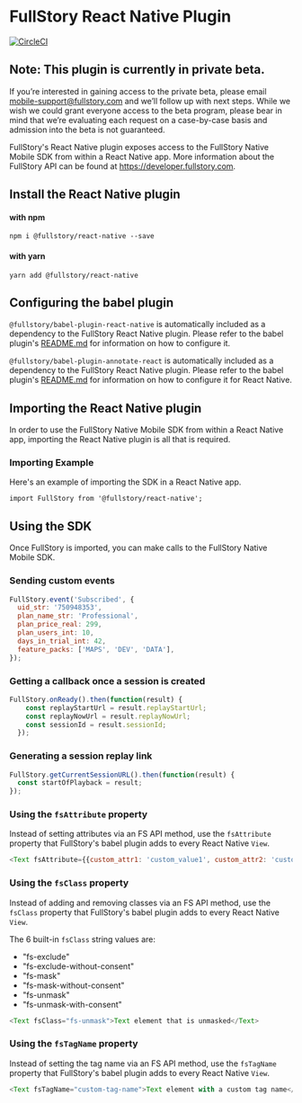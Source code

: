 # FullStory React Native Plugin

[![CircleCI](https://circleci.com/gh/fullstorydev/fullstory-react-native.svg?style=svg)](https://circleci.com/gh/fullstorydev/fullstory-react-native)

## Note: This plugin is currently in private beta. 

If you’re interested in gaining access to the private beta, please email mobile-support@fullstory.com and we’ll follow up with next steps. While we wish we could grant everyone access to the beta program, please bear in mind that we’re evaluating each request on a case-by-case basis and admission into the beta is not guaranteed.

FullStory's React Native plugin exposes access to the FullStory Native Mobile SDK from within a React Native app. More information about the FullStory API can be found at https://developer.fullstory.com.


## Install the React Native plugin

#### with npm

```
npm i @fullstory/react-native --save
```

#### with yarn
```
yarn add @fullstory/react-native
```

## Configuring the babel plugin
`@fullstory/babel-plugin-react-native` is automatically included as a dependency to the FullStory React Native plugin. Please refer to the babel plugin's [README.md](https://github.com/fullstorydev/fullstory-babel-plugin-react-native/blob/master/README.md) for information on how to configure it.

`@fullstory/babel-plugin-annotate-react` is automatically included as a dependency to the FullStory React Native plugin. Please refer to the babel plugin's [README.md](https://github.com/fullstorydev/fullstory-babel-plugin-annotate-react/blob/master/README.md) for information on how to configure it for React Native.

## Importing the React Native plugin

In order to use the FullStory Native Mobile SDK from within a React Native app, importing the React Native plugin is all that is required.

### Importing Example

Here's an example of importing the SDK in a React Native app.

```JSX
import FullStory from '@fullstory/react-native';
```

## Using the SDK

Once FullStory is imported, you can make calls to the FullStory Native Mobile SDK.

### Sending custom events

```JavaScript
FullStory.event('Subscribed', {
  uid_str: '750948353',
  plan_name_str: 'Professional',
  plan_price_real: 299,
  plan_users_int: 10,
  days_in_trial_int: 42,
  feature_packs: ['MAPS', 'DEV', 'DATA'],
});
```

### Getting a callback once a session is created

```JavaScript
FullStory.onReady().then(function(result) {
    const replayStartUrl = result.replayStartUrl;
    const replayNowUrl = result.replayNowUrl;
    const sessionId = result.sessionId;
  });
```

### Generating a session replay link

```JavaScript
FullStory.getCurrentSessionURL().then(function(result) {
  const startOfPlayback = result;
});
```

### Using the `fsAttribute` property
Instead of setting attributes via an FS API method, use the `fsAttribute` property that FullStory's babel plugin adds to every React Native `View`.

```JavaScript
<Text fsAttribute={{custom_attr1: 'custom_value1', custom_attr2: 'custom_value2'}}>Text element with custom attributes</Text>
```

### Using the `fsClass` property
Instead of adding and removing classes via an FS API method, use the `fsClass` property that FullStory's babel plugin adds to every React Native `View`.

The 6 built-in `fsClass` string values are:
* "fs-exclude"
* "fs-exclude-without-consent"
* "fs-mask"
* "fs-mask-without-consent"
* "fs-unmask"
* "fs-unmask-with-consent"

```JavaScript
<Text fsClass="fs-unmask">Text element that is unmasked</Text>
```

### Using the `fsTagName` property
Instead of setting the tag name via an FS API method, use the `fsTagName` property that FullStory's babel plugin adds to every React Native `View`.

```JavaScript
<Text fsTagName="custom-tag-name">Text element with a custom tag name</Text>
```
